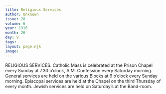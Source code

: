 ```yaml
---
title: Religious Services
author: Unknown
issue: 28
volume: 6
year: 1916
month: 26
day: V
tags:
layout: page.njk
image:
---
```

RELIGIOUS SERVICES.       Catholic Mass is celebrated at the Prison Chapel every Sunday at 7.30 o’clock, A.M. Confession every Saturday morning.       General services are held on the various Blocks at 9 o’clock every Sunday morning.       Episcopal services are held at the Chapel on the third Thursday of every month.       Jewish services are held on Saturday’s at the Band-room.    




